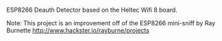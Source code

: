 ESP8266 Deauth Detector based on the Heltec Wifi 8 board.

Note: This project is an improvement off of the ESP8266 mini-sniff by Ray Burnette http://www.hackster.io/rayburne/projects


